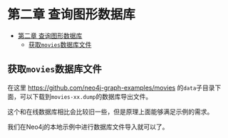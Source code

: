 # 第二章 查询图形数据库

- [第二章 查询图形数据库](#第二章-查询图形数据库)
  - [获取`movies`数据库文件](#获取movies数据库文件)

## 获取`movies`数据库文件

在这里 https://github.com/neo4j-graph-examples/movies 的`data`子目录下面，可以下载到`movies-xx.dump`的数据库导出文件。

这个和在线数据库相比会比较旧一些，但是原理上面能够满足示例的需求。

我们在Neo4j的本地示例中进行数据库文件导入就可以了。

